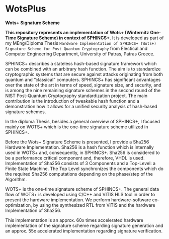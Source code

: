 # WotsPlus
**Wots+ Signature Scheme**

**This repository represents an implementation of Wots+ (Winternitz One-Time Signature Scheme) in context of SPHINCS+**. It is developed as part of my MEng/Diploma Thesis `Hardware Implementation of SPHINCS+ (Wots+) Signature Scheme for Post Quantum Cryptography` from Electical and Computer Engineering Department, University of Patras, Patras Greece. 

SPHINCS+ describes a stateless hash-based signature framework which can be combined with an arbitrary hash function.
The aim is to standardize cryptographic systems that are secure against attacks originating from both quantum and “classical” computers.
SPHINCS+ has significant advantages over the state of the art in terms of speed, signature size, and security, and is among the nine remaining signature schemes in the second round of the NIST Post-Quantum Cryptography standardization project. The main contribution is the introduction of tweakable hash function and a demonstration how it allows for a unified security analysis of hash-based signature schemes.

In the diploma Thesis, besides a general overview of SPHINCS+, I focused mainly on WOTS+ which is the one-time signature scheme utilized in SPHINCS+.

Before the Wots+ Signature Scheme is presented, I provide a Sha256 Hardware Implementation. Sha256 is a hash function which is internally used in WOTS+ and, consequently, in SPHINCS+. Sha256 is considered to be a performance critical component and, therefore, VHDL is used. Implementation of Sha256 consists of 3 Components and a Top-Level: a Finite State Machine. The Top Level synchronizes the components which do the required Sha256 computations depending on the phase/step of the Algorithm.

  
WOTS+ is the one-time signature scheme of SPHINCS+. The general data flow of WOTS+ is developed using C/C++ and VITIS HLS tool in order to present the hardware implementation. We perform hardware-software co-optimization, by using the synthesized RTL from VITIS and the hardware Implementation of Sha256. 

This implementation is an approx. 60x times accelerated hardware implementation of the signature scheme regarding signature generation and an approx. 55x accelerated implementation regarding signature verification. 











